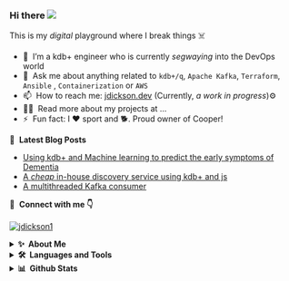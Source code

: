 ### Hi there <a href="https://www.gautamkrishnar.com/"><img src="https://media.giphy.com/media/hvRJCLFzcasrR4ia7z/giphy.gif" width="5%"></a>
This is my *digital* playground where I break things ☠️

- 🔭 &nbsp;I’m a kdb+ engineer who is currently *segwaying* into the DevOps world 
- 💬 &nbsp;Ask me about anything related to `kdb+/q`, `Apache Kafka`, `Terraform`, `Ansible` , `Containerization` or `AWS`
- 📫 &nbsp;How to reach me: [jdickson.dev](https://www.jdickson.dev) (Currently, *a work in progress*)⚙️ 
- 👨‍💻 &nbsp;Read more about my projects at ...
- ⚡ &nbsp;Fun fact: I ❤️ sport and 🐕. Proud owner of Cooper!

📕 &nbsp;**Latest Blog Posts**
<!-- BLOG-POST-LIST:START -->
- [Using kdb+ and Machine learning to predict the early symptoms of Dementia](https://dev.to/gautamkrishnar/how-to-prevent-github-from-suspending-your-cronjob-based-triggers-knf)
- [A *cheap* in-house discovery service using kdb+ and js](https://www.gautamkrishnar.com/how-i-built-one-of-the-top-20-most-used-github-actions/)
- [A multithreaded Kafka consumer](https://dev.to/gautamkrishnar/show-your-latest-dev-to-posts-automatically-in-your-github-profile-readme-3nk8)

<!-- BLOG-POST-LIST:END -->

🔗 &nbsp;**Connect with me 👇**
<p align="left">
<a href="https://www.linkedin.com/in/jdickson1/" target="blank"><img align="center" src="https://raw.githubusercontent.com/rahuldkjain/github-profile-readme-generator/master/src/images/icons/Social/linked-in-alt.svg" alt="jdickson1" height="30" width="40" /></a>



<details>
  <summary><b>✨&nbsp;&nbsp;About&nbsp;Me</b></summary>
  <br/>

I am a kdb+ engineer with over 7 years experience ... 

### My Opensource Story

TBD ...

</details> 

<details>
  <summary><b>🛠️&nbsp;&nbsp;Languages&nbsp;and&nbsp;Tools</b></summary>
  <br/>
  <p align="left">  <a href="https://aws.amazon.com" target="_blank"> <img src="https://raw.githubusercontent.com/devicons/devicon/master/icons/amazonwebservices/amazonwebservices-original-wordmark.svg" alt="aws" width="40" height="40"/> </a>  <a href="https://www.docker.com/" target="_blank"> <img src="https://raw.githubusercontent.com/devicons/devicon/master/icons/docker/docker-original-wordmark.svg" alt="docker" width="40" height="40"/> </a> <a href="https://git-scm.com/" target="_blank"> <img src="https://www.vectorlogo.zone/logos/git-scm/git-scm-icon.svg" alt="git" width="40" height="40"/> </a> <a href="https://grafana.com" target="_blank"> <img src="https://www.vectorlogo.zone/logos/grafana/grafana-icon.svg" alt="grafana" width="40" height="40"/> </a> <a href="https://gohugo.io/" target="_blank"> <img src="https://api.iconify.design/logos-hugo.svg" alt="hugo" width="40" height="40"/> </a> <a href="https://jasmine.github.io/" target="_blank"> <img src="https://www.vectorlogo.zone/logos/jasmine/jasmine-icon.svg" alt="jasmine" width="40" height="40"/> </a>  <a href="https://jekyllrb.com/" target="_blank"> <img src="https://www.vectorlogo.zone/logos/jekyllrb/jekyllrb-icon.svg" alt="jekyll" width="40" height="40"/> </a> <a href="https://www.jenkins.io" target="_blank"> <img src="https://www.vectorlogo.zone/logos/jenkins/jenkins-icon.svg" alt="jenkins" width="40" height="40"/> </a> <a href="https://www.elastic.co/kibana" target="_blank"> <img src="https://www.vectorlogo.zone/logos/elasticco_kibana/elasticco_kibana-icon.svg" alt="kibana" width="40" height="40"/> </a> <a href="https://kubernetes.io" target="_blank"> <img src="https://www.vectorlogo.zone/logos/kubernetes/kubernetes-icon.svg" alt="kubernetes" width="40" height="40"/> </a> <a href="https://www.linux.org/" target="_blank"> <img src="https://raw.githubusercontent.com/devicons/devicon/master/icons/linux/linux-original.svg" alt="linux" width="40" height="40"/> </a>  <a href="https://www.nginx.com" target="_blank"> <img src="https://raw.githubusercontent.com/devicons/devicon/master/icons/nginx/nginx-original.svg" alt="nginx" width="40" height="40"/> </a> <a href="https://postman.com" target="_blank"> <img src="https://www.vectorlogo.zone/logos/getpostman/getpostman-icon.svg" alt="postman" width="40" height="40"/> </a>  <a href="https://www.python.org" target="_blank"> <img src="https://raw.githubusercontent.com/devicons/devicon/master/icons/python/python-original.svg" alt="python" width="40" height="40"/> </a>  <a href="https://www.ansible.com" target="_blank"> <img src="https://www.vectorlogo.zone/logos/ansible/ansible-ar21.svg" alt="ansible" width="40" height="40"/> </a> <a href="https://kafka.apache.org" target="_blank"> <img src="https://www.vectorlogo.zone/logos/apache_kafka/apache_kafka-vertical.svg" alt="kafka" width="40" height="40"/> </a> <a href="https://kx.com" target="_blank"> <img src="https://upload.wikimedia.org/wikipedia/commons/d/d5/Kx_logo.svg" alt="kdb+" width="40" height="40"/> </a>
  </p>

</details>

<details>
  <summary><b>📊&nbsp;&nbsp;Github&nbsp;Stats</b></summary>
  <br/>

![James' GitHub stats](https://github-readme-stats.vercel.app/api?username=jdickson1992&count_private=true&show_icons=true&theme=radical)

[![GitHub Streak](https://github-readme-streak-stats.herokuapp.com/?user=jdickson1992)](https://git.io/streak-stats)

</details>


<!--
**jdickson1992/jdickson1992** is a ✨ _special_ ✨ repository because its `README.md` (this file) appears on your GitHub profile.

Here are some ideas to get you started:

- 🔭 I’m currently working on ...
- 🌱 I’m currently learning ...
- 👯 I’m looking to collaborate on ...
- 🤔 I’m looking for help with ...
- 💬 Ask me about ...
- 📫 How to reach me: ...
- 😄 Pronouns: ...
- ⚡ Fun fact: ...
-->
